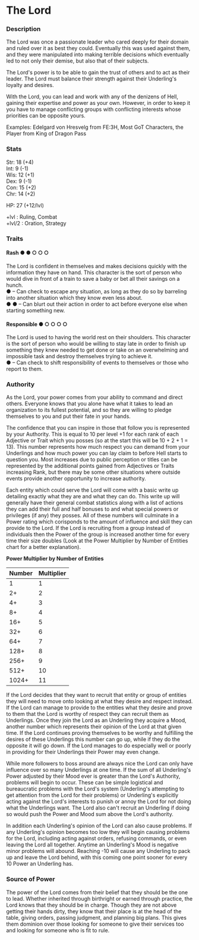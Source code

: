 # The Lord

### Description
The Lord was once a passionate leader who cared deeply for their domain and ruled over it as best they could. Eventually this was used against them, and they were manipulated into making terrible decisions which eventually led to not only their demise, but also that of their subjects.  

The Lord's power is to be able to gain the trust of others and to act as their leader. The Lord must balance their strength against their Underling's loyalty and desires.  

With the Lord, you can lead and work with any of the denizens of Hell, gaining their expertise and power as your own. However, in order to keep it you have to manage conflicting groups with conflicting interests whose priorities can be opposite yours.  

Examples: Edelgard von Hresvelg from FE:3H, Most GoT Characters, the Player from King of Dragon Pass

### Stats
Str: 18 (+4)  
Int: 9 (-1)  
Wis: 12 (+1)  
Dex: 9 (-1)  
Con: 15 (+2)  
Chr: 14 (+2)  

HP: 27 (+12/lvl)

+lvl   : Ruling, Combat  
+lvl/2 : Oration, Strategy

### Traits
#### Rash ● ● ○ ○ ○
The Lord is confident in themselves and makes decisions quickly with the information they have on hand. This character is the sort of person who would dive in front of a train to save a baby or bet all their savings on a hunch.  
● – Can check to escape any situation, as long as they do so by barreling into another situation which they know even less about.  
● ● – Can blurt out their action in order to act before everyone else when starting something new.

#### Responsible ● ○ ○ ○ ○
The Lord is used to having the world rest on their shoulders. This character is the sort of person who would be willing to stay late in order to finish up something they knew needed to get done or take on an overwhelming and impossible task and destroy themselves trying to achieve it.  
● – Can check to shift responsibility of events to themselves or those who report to them.

### Authority
As the Lord, your power comes from your ability to command and direct others. Everyone knows that you alone have what it takes to lead an organization to its fullest potential, and so they are willing to pledge themselves to you and put their fate in your hands.

The confidence that you can inspire in those that follow you is represented by your Authority. This is equal to 10 per level +1 for each rank of each Adjective or Trait which you posses (so at the start this will be 10 + 2 + 1 = 13). This number represents how much respect you can demand from your Underlings and how much power you can lay claim to before Hell starts to question you. Most increases due to public perception or titles can be represented by the additional points gained from Adjectives or Traits increasing Rank, but there may be some other situations where outside events provide another opportunity to increase authority.

Each entity which could serve the Lord will come with a basic write up detailing exactly what they are and what they can do. This write up will generally have their general combat statistics along with a list of actions they can add their full and half bonuses to and what special powers or privileges (if any) they posses. All of these numbers will culminate in a Power rating which corisponds to the amount of influence and skill they can provide to the Lord. If the Lord is recruiting from a group instead of individuals then the Power of the group is increased another time for every time their size doubles (Look at the Power Multiplier by Number of Entities chart for a better explanation).

__Power Multiplier by Number of Entities__  

| Number | Multiplier |
| ------ | ---------- |
| 1      | 1          |
| 2+     | 2          |
| 4+     | 3          |
| 8+     | 4          |
| 16+    | 5          |
| 32+    | 6          |
| 64+    | 7          |
| 128+   | 8          |
| 256+   | 9          |
| 512+   | 10         |
| 1024+  | 11         |

If the Lord decides that they want to recruit that entity or group of entities they will need to move onto looking at what they desire and respect instead. If the Lord can manage to provide to the entities what they desire and prove to them that the Lord is worthy of respect they can recruit them as Underlings. Once they join the Lord as an Underling they acquire a Mood, another number which represents their opinion of the Lord at that given time. If the Lord continues proving themselves to be worthy and fulfilling the desires of these Underlings this number can go up, while if they do the opposite it will go down. If the Lord manages to do especially well or poorly in providing for their Underlings their Power may even change.  

While more followers to boss around are always nice the Lord can only have influence over so many Underlings at one time. If the sum of all Underling's Power adjusted by their Mood ever is greater than the Lord's Authority, problems will begin to occur. These can be simple logistical and bureaucratic problems with the Lord's system (Underling's attempting to get attention from the Lord for their problems) or Underling's explicitly acting against the Lord's interests to punish or annoy the Lord for not doing what the Underlings want. The Lord also can't recruit an Underling if doing so would push the Power and Mood sum above the Lord's authority.

In addition each Underling's opinion of the Lord can also cause problems. If any Underling's opinion becomes too low they will begin causing problems for the Lord, including acting against orders, refusing commands, or even leaving the Lord all together. Anytime an Underling's Mood is negative minor problems will abound. Reaching -10 will cause any Underling to pack up and leave the Lord behind, with this coming one point sooner for every 10 Power an Underling has.


### Source of Power
The power of the Lord comes from their belief that they should be the one to lead. Whether inherited through birthright or earned through practice, the Lord knows that they should be in charge. Though they are not above getting their hands dirty, they know that their place is at the head of the table, giving orders, passing judgment, and planning big plans. This gives them dominion over those looking for someone to give their services too and looking for someone who is fit to rule.

